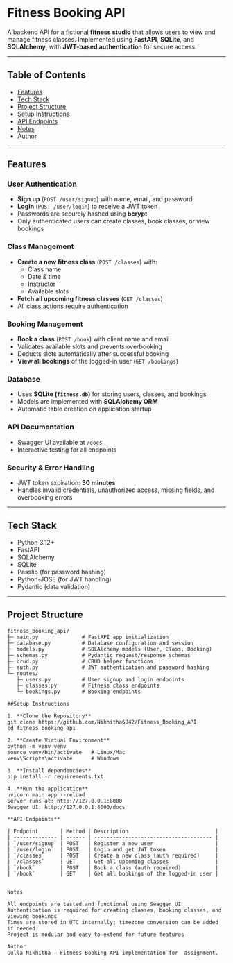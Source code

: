 # Fitness Booking API

A backend API for a fictional **fitness studio** that allows users to view and manage fitness classes. Implemented using **FastAPI**, **SQLite**, and **SQLAlchemy**, with **JWT-based authentication** for secure access.

---

## Table of Contents

- [Features](#features)  
- [Tech Stack](#tech-stack)  
- [Project Structure](#project-structure)  
- [Setup Instructions](#setup-instructions)  
- [API Endpoints](#api-endpoints)  
- [Notes](#notes)  
- [Author](#author)  

---

## Features

### User Authentication

- **Sign up** (`POST /user/signup`) with name, email, and password  
- **Login** (`POST /user/login`) to receive a JWT token  
- Passwords are securely hashed using **bcrypt**  
- Only authenticated users can create classes, book classes, or view bookings  

### Class Management

- **Create a new fitness class** (`POST /classes`) with:  
  - Class name  
  - Date & time  
  - Instructor  
  - Available slots  
- **Fetch all upcoming fitness classes** (`GET /classes`)  
- All class actions require authentication  

### Booking Management

- **Book a class** (`POST /book`) with client name and email  
- Validates available slots and prevents overbooking  
- Deducts slots automatically after successful booking  
- **View all bookings** of the logged-in user (`GET /bookings`)  

### Database

- Uses **SQLite (`fitness.db`)** for storing users, classes, and bookings  
- Models are implemented with **SQLAlchemy ORM**  
- Automatic table creation on application startup  

### API Documentation

- Swagger UI available at `/docs`  
- Interactive testing for all endpoints  

### Security & Error Handling

- JWT token expiration: **30 minutes**  
- Handles invalid credentials, unauthorized access, missing fields, and overbooking errors  

---

## Tech Stack

- Python 3.12+  
- FastAPI  
- SQLAlchemy  
- SQLite  
- Passlib (for password hashing)  
- Python-JOSE (for JWT handling)  
- Pydantic (data validation)  

---

## Project Structure

```text
fitness_booking_api/
├─ main.py              # FastAPI app initialization
├─ database.py          # Database configuration and session
├─ models.py            # SQLAlchemy models (User, Class, Booking)
├─ schemas.py           # Pydantic request/response schemas
├─ crud.py              # CRUD helper functions
├─ auth.py              # JWT authentication and password hashing
└─ routes/
   ├─ users.py          # User signup and login endpoints
   ├─ classes.py        # Fitness class endpoints
   └─ bookings.py       # Booking endpoints

##Setup Instructions

1. **Clone the Repository**
git clone https://github.com/Nikhitha6842/Fitness_Booking_API
cd fitness_booking_api

2. **Create Virtual Environment**
python -m venv venv
source venv/bin/activate   # Linux/Mac
venv\Scripts\activate      # Windows

3. **Install dependencies**
pip install -r requirements.txt

4. **Run the application**
uvicorn main:app --reload
Server runs at: http://127.0.0.1:8000
Swagger UI: http://127.0.0.1:8000/docs

**API Endpoints**

| Endpoint       | Method | Description                            |
| -------------- | ------ | -------------------------------------- |
| `/user/signup` | POST   | Register a new user                    |
| `/user/login`  | POST   | Login and get JWT token                |
| `/classes`     | POST   | Create a new class (auth required)     |
| `/classes`     | GET    | Get all upcoming classes               |
| `/book`        | POST   | Book a class (auth required)           |
| `/book`        | GET    | Get all bookings of the logged-in user |


Notes

All endpoints are tested and functional using Swagger UI
Authentication is required for creating classes, booking classes, and viewing bookings
Times are stored in UTC internally; timezone conversion can be added if needed
Project is modular and easy to extend for future features

Author
Gulla Nikhitha – Fitness Booking API implementation for  assignment.